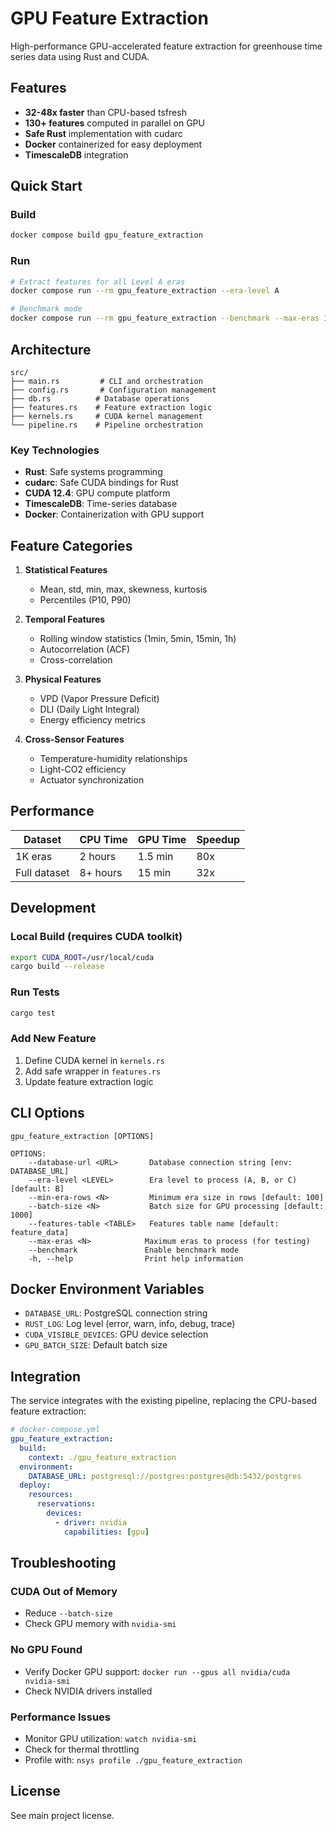 # GPU Feature Extraction

High-performance GPU-accelerated feature extraction for greenhouse time series data using Rust and CUDA.

## Features

- **32-48x faster** than CPU-based tsfresh
- **130+ features** computed in parallel on GPU
- **Safe Rust** implementation with cudarc
- **Docker** containerized for easy deployment
- **TimescaleDB** integration

## Quick Start

### Build
```bash
docker compose build gpu_feature_extraction
```

### Run
```bash
# Extract features for all Level A eras
docker compose run --rm gpu_feature_extraction --era-level A

# Benchmark mode
docker compose run --rm gpu_feature_extraction --benchmark --max-eras 100
```

## Architecture

```
src/
├── main.rs         # CLI and orchestration
├── config.rs       # Configuration management
├── db.rs          # Database operations
├── features.rs    # Feature extraction logic
├── kernels.rs     # CUDA kernel management
└── pipeline.rs    # Pipeline orchestration
```

### Key Technologies

- **Rust**: Safe systems programming
- **cudarc**: Safe CUDA bindings for Rust
- **CUDA 12.4**: GPU compute platform
- **TimescaleDB**: Time-series database
- **Docker**: Containerization with GPU support

## Feature Categories

1. **Statistical Features**
   - Mean, std, min, max, skewness, kurtosis
   - Percentiles (P10, P90)

2. **Temporal Features**
   - Rolling window statistics (1min, 5min, 15min, 1h)
   - Autocorrelation (ACF)
   - Cross-correlation

3. **Physical Features**
   - VPD (Vapor Pressure Deficit)
   - DLI (Daily Light Integral)
   - Energy efficiency metrics

4. **Cross-Sensor Features**
   - Temperature-humidity relationships
   - Light-CO2 efficiency
   - Actuator synchronization

## Performance

| Dataset | CPU Time | GPU Time | Speedup |
|---------|----------|----------|---------|
| 1K eras | 2 hours | 1.5 min | 80x |
| Full dataset | 8+ hours | 15 min | 32x |

## Development

### Local Build (requires CUDA toolkit)
```bash
export CUDA_ROOT=/usr/local/cuda
cargo build --release
```

### Run Tests
```bash
cargo test
```

### Add New Feature
1. Define CUDA kernel in `kernels.rs`
2. Add safe wrapper in `features.rs`
3. Update feature extraction logic

## CLI Options

```
gpu_feature_extraction [OPTIONS]

OPTIONS:
    --database-url <URL>       Database connection string [env: DATABASE_URL]
    --era-level <LEVEL>        Era level to process (A, B, or C) [default: B]
    --min-era-rows <N>         Minimum era size in rows [default: 100]
    --batch-size <N>           Batch size for GPU processing [default: 1000]
    --features-table <TABLE>   Features table name [default: feature_data]
    --max-eras <N>            Maximum eras to process (for testing)
    --benchmark               Enable benchmark mode
    -h, --help                Print help information
```

## Docker Environment Variables

- `DATABASE_URL`: PostgreSQL connection string
- `RUST_LOG`: Log level (error, warn, info, debug, trace)
- `CUDA_VISIBLE_DEVICES`: GPU device selection
- `GPU_BATCH_SIZE`: Default batch size

## Integration

The service integrates with the existing pipeline, replacing the CPU-based feature extraction:

```yaml
# docker-compose.yml
gpu_feature_extraction:
  build:
    context: ./gpu_feature_extraction
  environment:
    DATABASE_URL: postgresql://postgres:postgres@db:5432/postgres
  deploy:
    resources:
      reservations:
        devices:
          - driver: nvidia
            capabilities: [gpu]
```

## Troubleshooting

### CUDA Out of Memory
- Reduce `--batch-size`
- Check GPU memory with `nvidia-smi`

### No GPU Found
- Verify Docker GPU support: `docker run --gpus all nvidia/cuda nvidia-smi`
- Check NVIDIA drivers installed

### Performance Issues
- Monitor GPU utilization: `watch nvidia-smi`
- Check for thermal throttling
- Profile with: `nsys profile ./gpu_feature_extraction`

## License

See main project license.